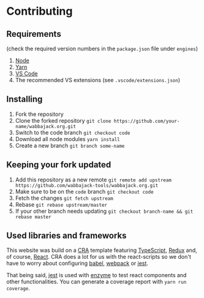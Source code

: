 # Contributing

## Requirements

(check the required version numbers in the `package.json` file under `engines`)

1. [Node](https://nodejs.org/en/)
2. [Yarn](https://yarnpkg.com/lang/en/)
3. [VS Code](https://code.visualstudio.com)
4. The recommended VS extensions (see `.vscode/extensions.json`)

## Installing

1. Fork the repository
2. Clone the forked repository `git clone https://github.com/your-name/wabbajack.org.git`
3. Switch to the code branch `git checkout code`
4. Download all node modules `yarn install`
5. Create a new branch `git branch some-name`

## Keeping your fork updated

1. Add this repository as a new remote `git remote add upstream https://github.com/wabbajack-tools/wabbajack.org.git`
2. Make sure to be on the `code` branch `git checkout code`
3. Fetch the changes `git fetch upstream`
4. Rebase `git rebase upstream/master`
5. If your other branch needs updating `git checkout branch-name && git rebase master`

## Used libraries and frameworks

This website was build on a [CRA](https://create-react-app.dev/) template featuring [TypeScript](https://www.typescriptlang.org/), [Redux](https://redux.js.org/) and, of course, [React](https://reactjs.org/). CRA does a lot for us with the react-scripts so we don't have to worry about configuring [babel](https://babeljs.io/), [webpack](https://webpack.js.org/) or [jest](https://jestjs.io/).

That being said, [jest](https://jestjs.io/) is used with [enzyme](https://github.com/enzymejs/enzyme) to test react components and other functionalities. You can generate a coverage report with `yarn run coverage`.

